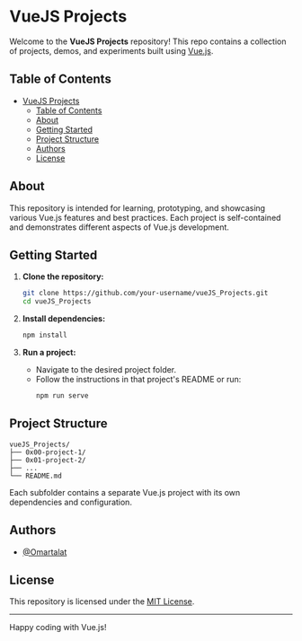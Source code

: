 # VueJS Projects

Welcome to the **VueJS Projects** repository! This repo contains a collection of projects, demos, and experiments built using [Vue.js](https://vuejs.org/).

## Table of Contents

- [VueJS Projects](#vuejs-projects)
  - [Table of Contents](#table-of-contents)
  - [About](#about)
  - [Getting Started](#getting-started)
  - [Project Structure](#project-structure)
  - [Authors](#authors)
  - [License](#license)

## About

This repository is intended for learning, prototyping, and showcasing various Vue.js features and best practices. Each project is self-contained and demonstrates different aspects of Vue.js development.

## Getting Started

1. **Clone the repository:**

   ```bash
   git clone https://github.com/your-username/vueJS_Projects.git
   cd vueJS_Projects
   ```

2. **Install dependencies:**

   ```bash
   npm install
   ```

3. **Run a project:**
   - Navigate to the desired project folder.
   - Follow the instructions in that project's README or run:
     ```bash
     npm run serve
     ```

## Project Structure

```
vueJS_Projects/
├── 0x00-project-1/
├── 0x01-project-2/
├── ...
└── README.md
```

Each subfolder contains a separate Vue.js project with its own dependencies and configuration.

## Authors

- [@Omartalat](https://github.com/omartalat)

## License

This repository is licensed under the [MIT License](LICENSE).

---

Happy coding with Vue.js!
